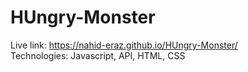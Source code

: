 # HUngry-Monster
Live link: https://nahid-eraz.github.io/HUngry-Monster/
<br/>
Technologies: Javascript, API, HTML, CSS

